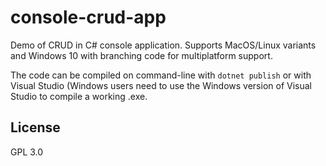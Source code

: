 # console-crud-app
Demo of CRUD in C# console application. Supports MacOS/Linux variants and Windows 10 with branching code for multiplatform support.

The code can be compiled on command-line with `dotnet publish` or with Visual Studio (Windows users need to use the Windows version of Visual Studio to compile a working .exe.

## License 
GPL 3.0
